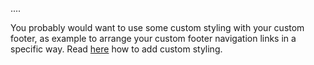 
....

You probably would want to use some custom styling with your custom footer, as example to arrange 
your custom footer navigation links in a specific way. Read [here](custom-styles.md) how to add custom styling.